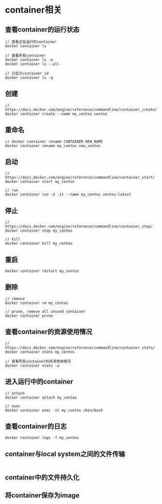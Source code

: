 # container相关

## 查看container的运行状态

```
// 查看正在运行的container
docker container ls

// 查看所有container
docker container ls -a
docker container ls --all

// 只显示container id
docker container ls -q
```

## 创建

```
// https://docs.docker.com/engine/reference/commandline/container_create/
docker container create --name my_centos centos
```

## 重命名

```
// docker container rename CONTAINER NEW_NAME
docker container rename my_centos new_centos
```

## 启动

```
// https://docs.docker.com/engine/reference/commandline/container_start/
docker container start my_centos

// run
docker container run -d -it --name my_centos centos:latest
```

## 停止

```
// https://docs.docker.com/engine/reference/commandline/container_stop/
docker container stop my_centos

// kill
docker container kill my_centos
```

## 重启

```
docker container restart my_centos
```

## 删除

```
// remove
docker container rm my_centos

// prune, remove all unused container
docker container prune
```

## 查看container的资源使用情况

```
// https://docs.docker.com/engine/reference/commandline/container_stats/
docker container stats my_centos

// 查看所有container的资源使用情况
docker container stats -a
```

## 进入运行中的container

```
// attach
docker container attach my_centos

// exec
docker container exec -it my_centos /bin/bash
```

## 查看container的日志

```
docker container logs -f my_centos
```

## container与local system之间的文件传输

```

```

## container中的文件持久化

## 将container保存为image